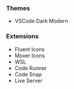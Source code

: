 ### Themes
- VSCode Dark Modern   

### Extensions
- Fluent Icons   
- Moxer Icons   
- WSL   
- Code Runner   
- Code Snap   
- Live Server   
